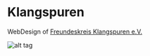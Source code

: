 # Klangspuren
WebDesign of <a href="http://www.konzertreihe-klangspuren.de/">Freundeskreis Klangspuren e.V.</a>

![alt tag](https://image.jimcdn.com/app/cms/image/transf/none/path/s00c2e0ed39cb90ca/image/if6c46772ea3aad6e/version/1456951243/image.jpg)
